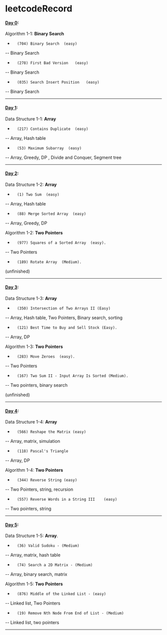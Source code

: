 # leetcodeRecord

#### [Day 0](https://github.com/toysad/leetcodeRecord/blob/20a2770300001bf8db87936f2331a21aa53e8224/20220226-day0.ipynb): 

Algorithm 1-1: **Binary Search**

-       (704) Binary Search  (easy)    

-- Binary Search    

-       (278) First Bad Version   (easy)   

-- Binary Search   

-       (035) Search Insert Position   (easy)   
       
-- Binary Search   
____

#### [Day 1](https://github.com/toysad/leetcodeRecord/blob/20a2770300001bf8db87936f2331a21aa53e8224/20220227-day1.ipynb): 

Data Structure 1-1: **Array** 

-       (217) Contains Duplicate  (easy)                 
        
-- Array, Hash table   

-       (53) Maximum Subarray  (easy)            
        
-- Array, Greedy, DP , Divide and Conquer, Segment tree 
___

#### [Day 2](https://github.com/toysad/leetcodeRecord/blob/e6a2cb327d784f3e8638a5f2513ee2ebad001d7d/20220228-day2.ipynb): 

Data Structure 1-2: **Array** 

-       (1) Two Sum  (easy)         
        
-- Array, Hash table

-       (88) Merge Sorted Array  (easy)       
       
-- Array, Greedy, DP


Algorithm 1-2:   **Two Pointers**

-       (977) Squares of a Sorted Array  (easy).     
        
-- Two Pointers   
        
-       (189) Rotate Array  (Medium). 

(unfinished) 
___
#### [Day 3](https://github.com/toysad/leetcodeRecord/blob/e6a2cb327d784f3e8638a5f2513ee2ebad001d7d/20220301-day3.ipynb):

Data Structure 1-3: **Array**

-       (350) Intersection of Two Arrays II (Easy)    
        
-- Array, Hash table, Two Pointers, Binary search, sorting

-       (121) Best Time to Buy and Sell Stock (Easy).    
        
-- Array, DP


Algorithm 1-3:   **Two Pointers**

-       (283) Move Zeroes  (easy).   
        
-- Two Pointers   
        
-       (167) Two Sum II - Input Array Is Sorted (Medium).    
        
-- Two pointers, binary search
        
(unfinished)

___

#### [Day 4](https://github.com/toysad/leetcodeRecord/blob/04d45b82b7e93f7c59fdee7bdb7e3e2796257997/20220302-day4.ipynb):

Data Structure 1-4:     **Array**        

-       (566) Reshape the Matrix (easy)          

-- Array, matrix, simulation          
  
-       (118) Pascal's Triangle           

-- Array, DP         
        
Algorithm 1-4:   **Two Pointers**

-       (344) Reverse String (easy)                   
        
-- Two Pointers, string, recursion      
        
-       (557) Reverse Words in a String III    (easy)            
        
-- Two pointers, string          
        
____

#### [Day 5](https://github.com/toysad/leetcodeRecord/blob/048517abb1e78be36fe49fb083d94f80a34775b0/20220303-day5.ipynb):

Data Structure 1-5: **Array**.   

-       (36) Valid Sudoku - (Medium)       
      
-- Array, matrix, hash table     
        
-       (74) Search a 2D Matrix - (Medium)         
        
-- Array, binary search, matrix        
        
Algorithm 1-5: **Two Pointers**      

-       (876) Middle of the Linked List - (easy)       
        
-- Linked list, Two Pointers     
        
-       (19) Remove Nth Node From End of List - (Medium)         
       
-- Linked list, two pointers       
        
____
